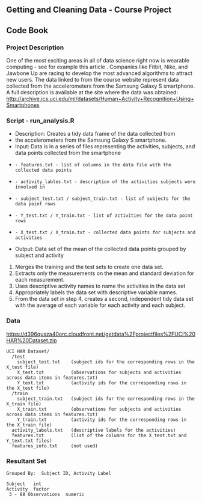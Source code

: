## Getting and Cleaning Data - Course Project

## Code Book

### Project Description
One of the most exciting areas in all of data science right now is wearable computing - see for example this article . Companies like Fitbit, Nike, and Jawbone Up are racing to develop the most advanced algorithms to attract new users. The data linked to from the course website represent data collected from the accelerometers from the Samsung Galaxy S smartphone. A full description is available at the site where the data was obtained:
http://archive.ics.uci.edu/ml/datasets/Human+Activity+Recognition+Using+Smartphones 

### Script - run_analysis.R

*  Description:  Creates a tidy data frame of the data collected from
*    the accelerometers from the Samsung Galaxy S smartphone.
*  Input:  Data is in a series of files representing the activities, subjects, and data points collected from the smartphone
*     - features.txt - list of columns in the data file with the collected data points
*     - activity_lables.txt - description of the activities subjects were involved in
*     - subject_test.txt / subject_train.txt - list of subjects for the data point rows
*     - Y_test.txt / Y_train.txt - list of activities for the data point rows
*     - X_test.txt / X_train.txt - collected data points for subjects and activities
*  Output:  Data set of the mean of the collected data points grouped by subject and activity
    
1. Merges the training and the test sets to create one data set.
2. Extracts only the measurements on the mean and standard deviation for each measurement. 
3. Uses descriptive activity names to name the activities in the data set
4. Appropriately labels the data set with descriptive variable names. 
5. From the data set in step 4, creates a second, independent tidy data set with the average of each variable for each activity and each subject.

### Data

https://d396qusza40orc.cloudfront.net/getdata%2Fprojectfiles%2FUCI%20HAR%20Dataset.zip 
```
UCI HAR Dataset/
  /test
    subject_test.txt    (subject ids for the corresponding rows in the X_test file)
    X_test.txt          (observations for subjects and activities across data items in features.txt)
    Y_text.txt          (activity ids for the corresponding rows in the X_test file)
  /train
    subject_train.txt   (subject ids for the corresponding rows in the X_train file)
    X_train.txt         (observations for subjects and activities across data items in features.txt)
    Y_train.txt         (activity ids for the corresponding rows in the X_train file)
  activity_labels.txt   (descriptive labels for the activities)
  features.txt          (list of the columns for the X_test.txt and Y_text.txt files)
  features_info.txt     (not used)
``` 
### Resultant Set
```
Grouped By:  Subject ID, Activity Label

Subject   int
Activity  factor
 3 - 88 Observations  numeric
```
